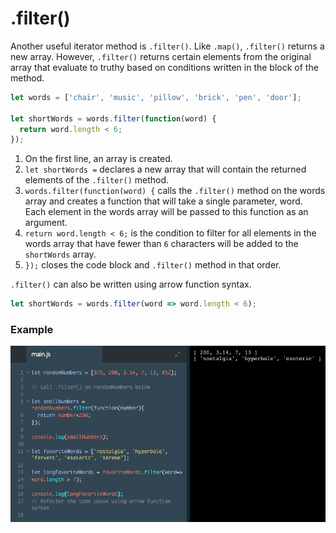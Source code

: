 # .filter()

Another useful iterator method is `.filter()`. Like `.map()`, `.filter()` returns a new array. However, `.filter()` returns certain elements from the original array that evaluate to truthy based on conditions written in the block of the method.

```js
let words = ['chair', 'music', 'pillow', 'brick', 'pen', 'door']; 

let shortWords = words.filter(function(word) {
  return word.length < 6;
});
```

1. On the first line, an array is created.
2. `let shortWords =` declares a new array that will contain the returned elements of the `.filter()` method.
3. `words.filter(function(word) {` calls the `.filter()` method on the words array and creates a function that will take a single parameter, word. Each element in the words array will be passed to this function as an argument.
4. `return word.length < 6;` is the condition to filter for all elements in the words array that have fewer than `6` characters will be added to the `shortWords` array.
5. `});` closes the code block and `.filter()` method in that order.

`.filter()` can also be written using arrow function syntax.

```js 
let shortWords = words.filter(word => word.length < 6);
```
### Example

![filter-method](../filter-method.png)